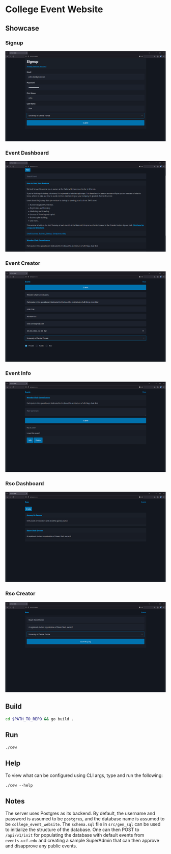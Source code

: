 # College Event Website

## Showcase

### Signup
![Signup Page](examples/ui/signup.png)

### Event Dashboard
![Event Dashboard](examples/ui/event_dashboard.png)

### Event Creator
![Event Creator](examples/ui/event_creator.png)

### Event Info
![Event Info](examples/ui/event_info.png)

### Rso Dashboard
![Rso Dashboard](examples/ui/rso_dashboard.png)

### Rso Creator
![Rso Creator](examples/ui/rso_creator.png)

## Build
```sh
cd $PATH_TO_REPO && go build .
```

## Run
```sh
./cew
```

## Help
To view what can be configured using CLI args, type and run the following:
```
./cew --help
```

## Notes
The server uses Postgres as its backend. By default, the username and password is assumed to be `postgres`, and the database name is assumed to be `college_event_website`. The `schema.sql` file in `src/gen_sql` can be used to initialize the structure of the database. One can then POST to `/api/v1/init` for populating the database with default events from `events.ucf.edu` and creating a sample SuperAdmin that can then approve and disapprove any public events.